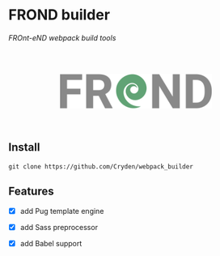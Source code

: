 # FROND builder
###### FROnt-eND webpack build tools

</br>
<p align='center'>
<img  src='./assets/logo.png' width='300'/>
</p>
</br>

## Install

``` 
git clone https://github.com/Cryden/webpack_builder
```

## Features

- [x] add Pug template engine

- [x] add Sass preprocessor

- [x] add Babel support
